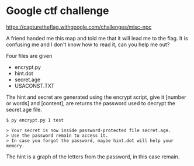 # Google ctf challenge

https://capturetheflag.withgoogle.com/challenges/misc-npc

A friend handed me this map and told me that it will lead me to the flag.
It is confusing me and I don't know how to read it, can you help me out?

Four files are given

- encrypt.py
- hint.dot
- secret.age
- USACONST.TXT

The hint and secret are generated using the encrypt script, give it [number or words] and [content], are returns the password used to decrypt the secret.age file.

```
$ py encrypt.py 1 test

> Your secret is now inside password-protected file secret.age.
> Use the password remain to access it.
> In case you forgot the password, maybe hint.dot will help your memory.
```

The hint is a graph of the letters from the password, in this case remain.
